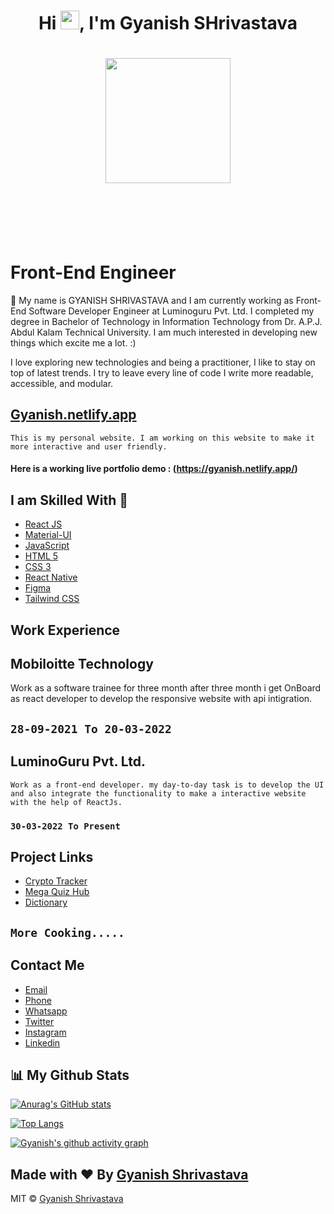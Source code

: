 ### <h1 align="center">Hi <img src="https://raw.githubusercontent.com/MartinHeinz/MartinHeinz/master/wave.gif" width="30px">, I'm Gyanish SHrivastava</h1>

<h1 align="center"><a href="#"><img width="200" height="200" src="https://i.imgur.com/799y5A3.png"/></a></h1>


<br>
<br>



<br>
<br>


# Front-End Engineer
👋 My name is GYANISH SHRIVASTAVA and I am currently working as Front-End Software Developer Engineer at Luminoguru Pvt. Ltd. I completed my degree in Bachelor of Technology in Information Technology from Dr. A.P.J. Abdul Kalam Technical University. I am much interested in developing new things which excite me a lot. :)

I love exploring new technologies and being a practitioner, I like to stay on top of latest trends. I try to leave every line of code I write more readable, accessible, and modular.

## [Gyanish.netlify.app](https://gyanish.netlify.app/)
    This is my personal website. I am working on this website to make it more interactive and user friendly.
    
#### Here is a working live portfolio demo :  (https://gyanish.netlify.app/)
## I am Skilled With 🚀

- [React JS](https://reactjs.org/)
- [Material-UI](https://v4.mui.com/)
- [JavaScript](https://www.javascript.com/)
- [HTML 5](https://developer.mozilla.org/en-US/docs/Web/HTML)
- [CSS 3](https://developer.mozilla.org/en-US/docs/Web/CSS)
- [React Native](https://reactnative.dev/)
- [Figma](https://www.figma.com/)
- [Tailwind CSS](https://tailwindcss.com/)


## Work Experience 

## Mobiloitte Technology
   Work as a software trainee for three month after three month i get OnBoard as react developer to develop the responsive website with api intigration.
  ## `28-09-2021 To 20-03-2022`


## LuminoGuru Pvt. Ltd.
    Work as a front-end developer. my day-to-day task is to develop the UI and also integrate the functionality to make a interactive website with the help of ReactJs.
###  `30-03-2022 To Present`





## Project Links

- [Crypto Tracker](https://crypto-tracker-gyanish.netlify.app/)
- [Mega Quiz Hub](https://mega-quiz-hub.netlify.app/)
- [Dictionary](https://gyanish-dictionary.netlify.app/)
## `More Cooking.....`
## Contact Me

- [Email](srivastavagyanish@gmail.com)
- [Phone](7784855635)
- [Whatsapp](https://wa.me/7784855635)
- [Twitter](https://www.twitter.com/srivastavgyani1)
- [Instagram](https://www.instagram.com/gyanishd)
- [Linkedin](https://www.linkedin.com/in/gyanish-shrivastava-153582137)

## 📊 My Github Stats

[![Anurag's GitHub stats](https://github-readme-stats.vercel.app/api?username=gyanish0&hide=prs&count_private=true&show_icons=true&theme=radical)](https://github.com/anuraghazra/github-readme-stats)

[![Top Langs](https://github-readme-stats.vercel.app/api/top-langs/?username=gyanish0&layout=compact)](https://github.com/anuraghazra/github-readme-stats)

[![Gyanish's github activity graph](https://activity-graph.herokuapp.com/graph?username=gyanish0&theme=react-dark)](https://github.com/ashutosh00710/github-readme-activity-graph)



## Made with ♥ By [Gyanish Shrivastava](https://github.com/gyanish0)

<!-- [![Gyanish Shrivastava](https://avatars.githubusercontent.com/u/91131495?v=4)](https://github.com/gyanish0) -->

MIT © [Gyanish Shrivastava ](https://github.com/gyanish0)

